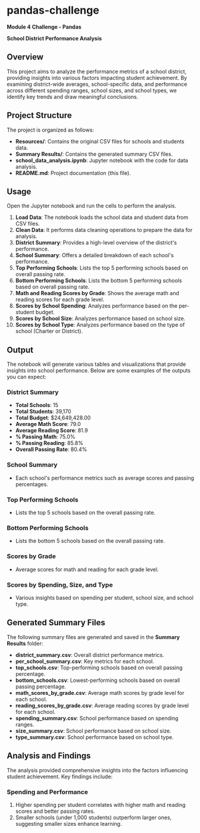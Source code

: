 # pandas-challenge

**Module 4 Challenge - Pandas**

**School District Performance Analysis**

## Overview

This project aims to analyze the performance metrics of a school district, providing insights into various factors impacting student achievement. By examining district-wide averages, school-specific data, and performance across different spending ranges, school sizes, and school types, we identify key trends and draw meaningful conclusions.

## Project Structure

The project is organized as follows:

- **Resources/**: Contains the original CSV files for schools and students data.
- **Summary Results/**: Contains the generated summary CSV files.
- **school_data_analysis.ipynb**: Jupyter notebook with the code for data analysis.
- **README.md**: Project documentation (this file).

## Usage

Open the Jupyter notebook and run the cells to perform the analysis.

1. **Load Data**: The notebook loads the school data and student data from CSV files.
2. **Clean Data**: It performs data cleaning operations to prepare the data for analysis.
3. **District Summary**: Provides a high-level overview of the district's performance.
4. **School Summary**: Offers a detailed breakdown of each school's performance.
5. **Top Performing Schools**: Lists the top 5 performing schools based on overall passing rate.
6. **Bottom Performing Schools**: Lists the bottom 5 performing schools based on overall passing rate.
7. **Math and Reading Scores by Grade**: Shows the average math and reading scores for each grade level.
8. **Scores by School Spending**: Analyzes performance based on the per-student budget.
9. **Scores by School Size**: Analyzes performance based on school size.
10. **Scores by School Type**: Analyzes performance based on the type of school (Charter or District).

## Output

The notebook will generate various tables and visualizations that provide insights into school performance. Below are some examples of the outputs you can expect:

### District Summary

- **Total Schools**: 15
- **Total Students**: 39,170
- **Total Budget**: $24,649,428.00
- **Average Math Score**: 79.0
- **Average Reading Score**: 81.9
- **% Passing Math**: 75.0%
- **% Passing Reading**: 85.8%
- **Overall Passing Rate**: 80.4%

### School Summary

- Each school's performance metrics such as average scores and passing percentages.

### Top Performing Schools

- Lists the top 5 schools based on the overall passing rate.

### Bottom Performing Schools

- Lists the bottom 5 schools based on the overall passing rate.

### Scores by Grade

- Average scores for math and reading for each grade level.

### Scores by Spending, Size, and Type

- Various insights based on spending per student, school size, and school type.

## Generated Summary Files

The following summary files are generated and saved in the **Summary Results** folder:

- **district_summary.csv**: Overall district performance metrics.
- **per_school_summary.csv**: Key metrics for each school.
- **top_schools.csv**: Top-performing schools based on overall passing percentage.
- **bottom_schools.csv**: Lowest-performing schools based on overall passing percentage.
- **math_scores_by_grade.csv**: Average math scores by grade level for each school.
- **reading_scores_by_grade.csv**: Average reading scores by grade level for each school.
- **spending_summary.csv**: School performance based on spending ranges.
- **size_summary.csv**: School performance based on school size.
- **type_summary.csv**: School performance based on school type.

## Analysis and Findings

The analysis provided comprehensive insights into the factors influencing student achievement. Key findings include:

### Spending and Performance

1. Higher spending per student correlates with higher math and reading scores and better passing rates.
2. Smaller schools (under 1,000 students) outperform larger ones, suggesting smaller sizes enhance learning.
